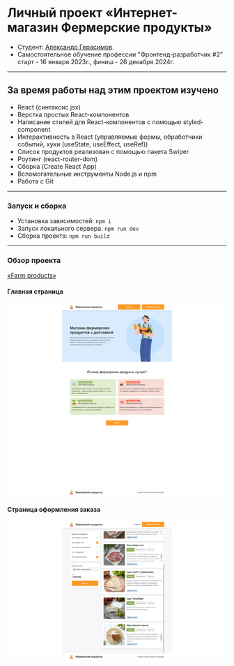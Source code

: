 # Личный проект «Интернет-магазин Фермерские продукты»

* Студент: [Александр Герасимов](https://htmlacademy.ru/profile/alexandr-gerasimau).
* Самостоятельное обучение профессии "Фронтенд-разработчик #2" старт - 16 января 2023г., финиш - 26 декабря 2024г.

---

## За время работы над этим проектом изучено
<ul>
  <li>React (синтаксис jsx)</li>
  <li>Верстка простых React-компонентов</li>
  <li>Написание стилей для React-компонентов с помощью styled-component</li>
  <li>Интерактивность в React (управляемые формы, обработчики событий, хуки (useState, useEffect, useRef))</li>
  <li>Список продуктов реализован с помощью пакета Swiper</li>
  <li>Роутинг (react-router-dom)</li>
  <li>Сборка (Create React App)</li>
  <li>Вспомогательные инструменты Node.js и npm</li>
  <li>Работа с Git</li>
</ul>

---

### Запуск и сборка
<ul>
  <li>Установка зависимостей: <code>npm i</code></li>
  <li>Запуск локального сервера: <code>npm run dev</code></li>
  <li>Сборка проекта: <code>npm run build</code></li>
</ul>

---

### Обзор проекта
<a href="https://g-farm-products.netlify.app" target="_blank">«Farm products»</a>

#### Главная страница
<img src="./readmi_image/course_react_farm_products.png" />

#### Страница оформления заказа
<img src="./readmi_image/course_react_farm_products_basket.png" />

